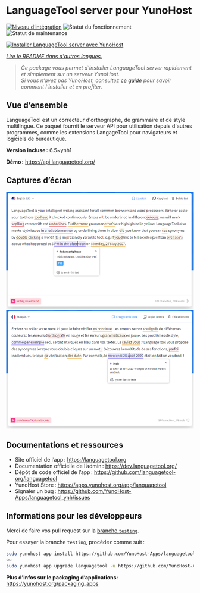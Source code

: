 <!--
Nota bene : ce README est automatiquement généré par <https://github.com/YunoHost/apps/tree/master/tools/readme_generator>
Il NE doit PAS être modifié à la main.
-->

# LanguageTool server pour YunoHost

[![Niveau d’intégration](https://dash.yunohost.org/integration/languagetool.svg)](https://dash.yunohost.org/appci/app/languagetool) ![Statut du fonctionnement](https://ci-apps.yunohost.org/ci/badges/languagetool.status.svg) ![Statut de maintenance](https://ci-apps.yunohost.org/ci/badges/languagetool.maintain.svg)

[![Installer LanguageTool server avec YunoHost](https://install-app.yunohost.org/install-with-yunohost.svg)](https://install-app.yunohost.org/?app=languagetool)

*[Lire le README dans d'autres langues.](./ALL_README.md)*

> *Ce package vous permet d’installer LanguageTool server rapidement et simplement sur un serveur YunoHost.*  
> *Si vous n’avez pas YunoHost, consultez [ce guide](https://yunohost.org/install) pour savoir comment l’installer et en profiter.*

## Vue d’ensemble

LanguageTool est un correcteur d'orthographe, de grammaire et de style multilingue. Ce paquet fournit le serveur API pour utilisation depuis d'autres programmes, comme les extensions LangageTool pour navigateurs et logiciels de bureautique.


**Version incluse :** 6.5~ynh1

**Démo :** <https://api.languagetool.org/>

## Captures d’écran

![Capture d’écran de LanguageTool server](./doc/screenshots/screenshot.png)
![Capture d’écran de LanguageTool server](./doc/screenshots/screenshot_fr.png)

## Documentations et ressources

- Site officiel de l’app : <https://languagetool.org>
- Documentation officielle de l’admin : <https://dev.languagetool.org/>
- Dépôt de code officiel de l’app : <https://github.com/languagetool-org/languagetool>
- YunoHost Store : <https://apps.yunohost.org/app/languagetool>
- Signaler un bug : <https://github.com/YunoHost-Apps/languagetool_ynh/issues>

## Informations pour les développeurs

Merci de faire vos pull request sur la [branche `testing`](https://github.com/YunoHost-Apps/languagetool_ynh/tree/testing).

Pour essayer la branche `testing`, procédez comme suit :

```bash
sudo yunohost app install https://github.com/YunoHost-Apps/languagetool_ynh/tree/testing --debug
ou
sudo yunohost app upgrade languagetool -u https://github.com/YunoHost-Apps/languagetool_ynh/tree/testing --debug
```

**Plus d’infos sur le packaging d’applications :** <https://yunohost.org/packaging_apps>
